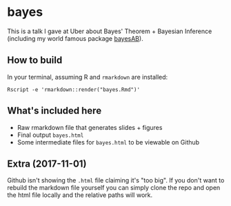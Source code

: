 # bayes

This is a talk I gave at Uber about Bayes' Theorem + Bayesian Inference (including my world famous package [bayesAB](https://github.com/FrankPortman/bayesAB)).

## How to build

In your terminal, assuming R and `rmarkdown` are installed:
```
Rscript -e 'rmarkdown::render("bayes.Rmd")'
```

## What's included here

- Raw rmarkdown file that generates slides + figures
- Final output `bayes.html`
- Some intermediate files for `bayes.html` to be viewable on Github

## Extra (2017-11-01)

Github isn't showing the `.html` file claiming it's "too big". If you don't want to rebuild the markdown file yourself
you can simply clone the repo and open the html file locally and the relative paths will work.

